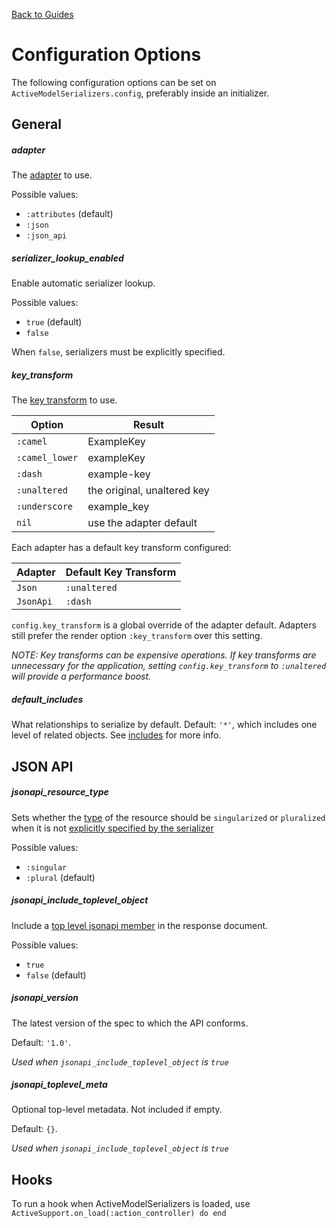 [Back to Guides](../README.md)

# Configuration Options

The following configuration options can be set on
`ActiveModelSerializers.config`, preferably inside an initializer.

## General

##### adapter

The [adapter](adapters.md) to use.

Possible values:

- `:attributes` (default)
- `:json`
- `:json_api`

##### serializer_lookup_enabled

Enable automatic serializer lookup.

Possible values:

- `true` (default)
- `false`

When `false`, serializers must be explicitly specified.

##### key_transform

The [key transform](key_transforms.md) to use.


| Option | Result |
|----|----|
| `:camel` | ExampleKey |
| `:camel_lower` | exampleKey |
| `:dash` | example-key |
| `:unaltered` | the original, unaltered key |
| `:underscore` | example_key |
| `nil` | use the adapter default |

Each adapter has a default key transform configured:

| Adapter | Default Key Transform |
|----|----|
| `Json` | `:unaltered` |
| `JsonApi` | `:dash` |

`config.key_transform` is a global override of the adapter default. Adapters
still prefer the render option `:key_transform` over this setting.

*NOTE: Key transforms can be expensive operations. If key transforms are unnecessary for the
application, setting `config.key_transform` to `:unaltered` will provide a performance boost.*

##### default_includes
What relationships to serialize by default.  Default: `'*'`, which includes one level of related
objects. See [includes](adapters.md#included) for more info.

## JSON API

##### jsonapi_resource_type

Sets whether the [type](http://jsonapi.org/format/#document-resource-identifier-objects)
of the resource should be `singularized` or `pluralized` when it is not
[explicitly specified by the serializer](https://github.com/rails-api/active_model_serializers/blob/master/docs/general/serializers.md#type)

Possible values:

- `:singular`
- `:plural` (default)

##### jsonapi_include_toplevel_object

Include a [top level jsonapi member](http://jsonapi.org/format/#document-jsonapi-object)
in the response document.

Possible values:

- `true`
- `false` (default)

##### jsonapi_version

The latest version of the spec to which the API conforms.

Default: `'1.0'`.

*Used when `jsonapi_include_toplevel_object` is `true`*

##### jsonapi_toplevel_meta

Optional top-level metadata. Not included if empty.

Default: `{}`.

*Used when `jsonapi_include_toplevel_object` is `true`*


## Hooks

To run a hook when ActiveModelSerializers is loaded, use
`ActiveSupport.on_load(:action_controller) do end`
